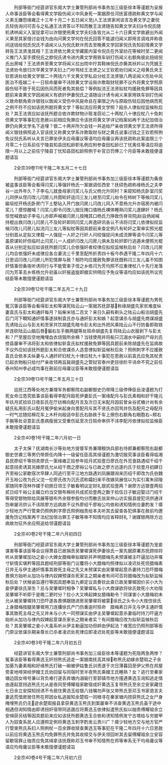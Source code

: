 <!-- { "loadSidebar": true } -->
　　刑部等衙门经筵讲官东阁大学士兼管刑部尚书事务加三级臣徐本等谨题为呈报人命事该臣等会看得黄文学殴伤闻义中风身死一案据原任河抚富德疏称黄文学与闻义素无嫌怨缘雍正十三年十月二十五日闻义至j人王法贤家闲谈言及黄文学之妻倪氏轻佻询问可否与之私通王法贤答以不知而散王法贤随告知黄文学夫妇令倪氏随机诱哄闻义入室捉拿可以诈银使用黄文学夫妇各皆允从二十六日黄文学故避出外闻义果至其家借讨会钱为由向问黄文学何在倪氏回答不能遽归闻义即用言调戏并称夜间送钱给倪氏倪氏不语闻义认为倪氏默许而去至晚黄文学回家倪氏告知前情黄文学转告王法贤浼其相？王法贤依允黄文学藏匿内室令倪氏在外室纺花等候时至二更闻义推门入室手摸倪氏之脖倪氏诱令进内黄文学用铁车钏打伤闻义右额角彼此扭结倪氏出房喊？王法贤奔至黄文学将闻义拉出院中拧其鞋袜倪氏亦撕其袄衿以为凭据王法贤劝令放归次早黄文学夫妇上门吵骂经王法贤之父王钦若劝归闻义之母黄氏央王钦若讲处给黄文学银二十两钱六千文黄文学私自分给王法贤银八两讵闻义伤处中风医治不痊越二十一日殒命屡审不讳除黄文学设局诈欺取财轻罪不议外将黄文学照原殴伤轻不致于死后因伤风而死者免其抵偿？等例拟流王法贤拟杖均援赦免罪等因具题前来查黄文学因闻闻义有欲奸伊妻倪氏之语随设计诱令闻义来家用铁车钏打伤闻义致命额角索诈银钱以致闻义受伤中风毙命且在辜限之内与原殴伤轻后因他病而死之例不符不应如该抚所题将黄文学？等拟流应将黄文学照？殴杀人律拟绞监候秋后处？其王法贤应如该抚所题合依诈欺财物计赃准窃论二十两杖八十律应杖八十免刺但黄文学等事犯在恩赦以前相应免罪应令该抚将黄文学详记档案如再干法纪加倍治罪仍向黄文学名下追埋？银二十两并所欠会钱一并追给尸亲收领黄文学王法贤所得闻义银钱俱照追入官该抚又称黄文学系诈欺取财与财之黄氏说事过钱之王钦若照例免议倪氏系听从夫言已罪坐伊夫应毋庸议等语均应毋庸议再该抚疏称此案逾限三个月零二十日系前任宁陵县知县田松龄职名例应附参查田松龄已丁忧离任等语应将逾限一月以上之前任宁陵县丁忧知县田松龄照例于补官日罚俸三个月臣等未敢擅便谨题请旨

　　2全宗39卷11号干隆二年五月二十七日

　　刑部等衙门经筵讲官东阁大学士兼管刑部尚书事务加三级臣徐本等谨题为夤夜被盗事该臣等会看得闫奖儿等强奸杨氏一案据调任西安？抚硕色疏称缘杨氏之夫李谷一出外年久？子李屯儿就食母家闫奖儿与氏父杨允升同村？来窥知杨氏卧室闫奖儿同伊从侄闫改儿闫房儿共图轮奸适闫三友儿继至闫奖儿绐令在柿树下等候闫奖儿踰垣挖开杨氏卧房门下土墼钻入开门放闫房儿闫改儿同入不意杨允升亦宿房内被闫奖儿？摸惊醒喊？闫奖儿即令闫改儿按压掩口值杨氏裸体睡熟闫奖儿遂肆奸？杨氏惊觉喊救幼子李屯儿亦即声喊被闫房儿按掩其口杨氏力挣致伤脊背院j赵自炳闻喊持棍出救闫改儿闫房儿不及轮奸即同闫奖儿奔逸研讯各认不讳将闫奖儿依律拟绞监候闫改儿闫房儿拟流闫三友儿等拟杖等因具题前来查定例凡有轮奸之案审实照光棍分别首从定拟又律载一人强捉一人奸之行奸人问绞强捉问未成流罪等语今闫奖儿等虽原谋轮奸但临时止闫奖儿一人成奸闫改儿闫房儿俱未及轮奸即行逃遁未便照光棍首从分别定拟应如该抚所题闫奖儿合依强奸者绞律应拟绞监候秋后处？闫改儿闫房儿均合依强奸未成律应各佥妻流三千里至配所折责四十板今恭遇干隆二年四月十六日恩诏闫改儿闫房儿所犯情罪与赦？相符均应援赦免罪该抚既称闫三友儿虽不知图奸情事但夤夜听诱同行与不能管束子侄之乡练闫为芳均照不应重律杖八十先行发落闫为芳革去乡练杨允升初虽以奸报盗旋即据实供明应予免议等语均应如该抚所议完结臣等未敢擅便谨题请旨

　　2全宗39卷12号干隆二年五月二十九日

　　刑部等衙门经筵讲官东阁大学士兼管刑部尚书事务加三级臣徐本等谨题为男死冤沉事该臣等会看得彭太和等谋死陆云山一案据苏抚邵基称缘胡盛先家贫难度纵妻袁氏与彭太和通奸每月？贴柴米钱二百文？来日久嗣有剃头之陆云山船泊胡盛先后门河下瞷知通奸情事遂挟制袁氏亦与通奸彭太和嫉？起意谋杀与胡盛先商谋胡盛先诱陆云山与彭太和至家共饮胡盛先暗令彭太和出外把风乘陆云山不行防备即取铁斧连砍陆云山脑后唇偏右左手腕两腿等处殒命胡盛先复将陆云山衣服剥下与彭太和？尸至屋后空地掩埋血衣烧毁所余棉？当钱使用并将船只沉溺水中嗣经尸母刘氏控县屡审不讳将彭太和依律拟斩袁氏拟杖援赦免罪等因具题前来除胡盛先在监病故不议外应如该抚所题彭太和合依谋杀人造意律拟斩监候秋后处？照例刺字不应援赦袁氏合依本夫纵妻与人通奸奸妇杖九十律应杖九十事犯在恩赦以前袁氏应免其杖责已起衣物船只给付尸亲收领再监毙胡盛先之管狱官泰州吏目徐阶平讳命不究之前任泰州知州李必成均事在赦前应毋庸议臣等未敢擅便谨题请旨

　　2全宗39卷13号干隆二年五月三十日

　　巡抚江西等处地方兼理军务都察院右副都御史仍带降三级停俸臣岳浚谨题为打死女命泣恳究抵事该臣看得李配月殴死伊妻彭氏一案缘配月与彭氏素相和好干隆元年玖月贰拾玖日夜彭氏在厅纺棉向配月言及次日无米配月因前曾籴谷贰桶计尚有余疑氏私用彭氏以配月冤伊偷米起身向詈配月斥其不贤氏亦回骂并伤及配月之母配月一时气忿随拾棉花车上木杆向殴适中彭氏右胁跌于车上擦伤右额角右眼胞右~颊右手腕等处讵意彭氏患病瘦弱又受重伤延至次日殒命审供不讳李配月依律拟绞监候臣未敢擅便谨题请旨

　　2全宗40卷1号干隆二年六月初一日

　　太子太保？抚湖南长沙等处地方提督军务兼理粮饷兵部右侍郎兼都察院右副都御史世袭三等男仍带原任内降十一级留任臣高其倬谨题为激切报究事该臣看得临湘县民廖绍千等拐卖廖氏一案缘雍正拾参年拾月贰拾壹日廖氏在外觅食路遇绍千绍千起意拐卖诱其另嫁廖氏允从绍千商之廖裕公与已故之廖方远遂约氏于拾壹月初肆日齐至裕公家歇宿次早肆人同逃行至平江地方路遇刘凤展跟询来历绍千即改为氏伯魏开玉裕公改为氏父沈一伦廖氏改为沉氏谎称孀妇来平改嫁凤展信以为实引寓朱邱陵家随同李茂林作媒于初捌日领王子敏看明议定财礼银贰拾壹两？谢廖方远银壹两拾贰日绍千裕公主婚立约当交银布棉袄共成贰拾壹两之数于拾伍日子敏迎娶过门绍千等得受银物除给凤展等银布外余银参股均分而散氏翁吴仲山访实报县提犯讯供通详饬审屡讯供认不讳除廖方远病故不议外廖绍千廖裕公均依和诱知情例佥妻酌发？瘴少轻地方严行管束仍照例刺字廖氏照例枷责给本夫听其去留查各犯俱事在赦前均邀援免饬记档案再干法纪加倍治罪王子敏等审不知情均应省释财礼？谢媒银两除方远病故勿征外余应照追给领谨题请旨

　　2全宗40卷2号干隆二年六月初四日

　　刑部等衙门经筵讲官东阁大学士兼管刑部尚书事务加三级臣徐本等谨题为宠妾谋害等事该臣等会议得萧县已故捐贡吴肇墀谋死伊妻徐氏一案先据原署苏抚顾琮将听从吴肇墀加功之妾小大婢女腊梅审拟磔斩并声明腊梅先未预谋被主吓逼加功并罹寸斩情实堪矜等因具题经刑部等衙门议覆将小大腊梅均照律拟以凌迟处死但腊梅素日并无与伊主通奸情事其致死主母之先又未预谋实由吴肇墀起意杀妻持刀恐吓腊梅畏惧方始听从加功与律内奴婢预谋杀死家主之期亲者有间可否将腊梅改为拟斩监候秋后处？伏候谕旨遵行等因具题奉旨九卿定议具奏钦此查已故吴肇墀因价买小大为妾伊妻徐氏渐生？忌与吴肇墀时相争？吴肇墀私与小大商谋欲将徐氏致死小大劝阻吴肇墀不听即于是晚二更时分？拉小大又唤起婢女腊梅勒令？同谋害小大腊梅初未允从被吴肇墀持刀恐吓遂各畏惧跟随进房吴肇墀将被蒙徐氏之头令小大按住徐氏上身腊梅按腿吴肇墀用刀连攮徐氏产门伤重逾时殒命　腊梅素日并无与伊主通奸情事其致死主母之先又并未与小大一同预谋实由伊主吴肇墀起意杀妻临时持刀吓逼方始听从加功与律内奴婢起意谋杀家长之期亲者实？有间腊梅应改为拟斩监候秋后处？其吴肇墀之妾小大虽系听从伊主勒逼加功但衅由伊起法？难宽应仍照刑部等衙门原议依谋杀期亲尊长已杀者凌迟处死律应即凌迟处死臣等未敢擅便谨题请旨

　　2全宗40卷3号干隆二年六月初五日

　　经筵讲官东阁大学士兼管刑部尚书事务加三级臣徐本等谨题为死隐两急两惨？冤事该臣等看得黄选玉奸拐熊氏逃走一案据南抚高其倬称熊氏幼嫁余楚瑕之子余加葵为妻素相和好缘熊氏打破一碗被伊姑鲁氏训责遂于次日薄暮回至伊父熊在邦屋旁麦地啼哭经伊嫂王氏劝回留与同宿时至半夜熊氏乘嫂王氏睡熟？女？逃行至秦家塘边因女啼号兼以背负难行遂丢弃塘内溺毙行至郭镇市地方撞遇黄选玉询知逃走情由遂起意拐逃熊氏允从是夜同至傅耀祖家歇宿成奸黄选玉复带熊氏至余立安家藏住七日余立安探知拐诱不令居住黄选玉给银八钱嘱勿声张又带熊氏至邓玉书家诡言夫妻逃荒借房居住熊在邦因女私逃报知余楚瑕一同根寻在秦家塘内捞获熊氏之女尸身掩埋熊氏仍无迹余楚瑕报县拿获黄选玉熊氏到案屡审不讳查黄选玉熊氏虽于途中相遇但询知情由即诱拐奸宿带同逃遁应将黄选玉依律拟遣熊氏拟以枷责傅耀祖余立安缉获另结等因具题前来应如该抚所题黄选玉合依和诱知情例发宁古塔给与穷披甲人为奴查系民人应遵照定例将黄选玉刺字酌发云贵川广？瘴少轻地方交与地方官严行管束熊氏系妇人照例杖一百余罪收赎查黄选玉等事犯在干隆二年四月十六日恩赦以前应将黄选玉熊氏均免罪熊氏并免其收赎交与伊夫领回听其去留傅耀祖余立安容留歇宿罪止枷责应免其缉拿该抚既称邓玉书审不知情熊在邦等审系无干均毋庸议等语应均毋庸议臣等未敢擅便谨题请旨

　　2全宗40卷4号干隆二年六月初六日

